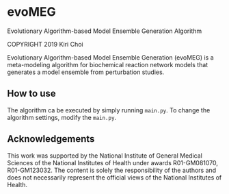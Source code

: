 # evoMEG

Evolutionary Algorithm-based Model Ensemble Generation Algorithm

COPYRIGHT 2019 Kiri Choi

Evolutionary Algorithm-based Model Ensemble Generation (evoMEG) is a meta-modeling algorithm for biochemical reaction network models that generates a model ensemble from perturbation studies.

## How to use

The algorithm ca be executed by simply running `main.py`. To change the algorithm settings, modify the `main.py`.

## Acknowledgements

This work was supported by the National Institute of General Medical Sciences of the National Institutes of Health under awards R01-GM081070, R01-GM123032. The content is solely the responsibility of the authors and does not necessarily represent the official views of the National Institutes of Health.